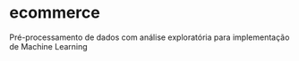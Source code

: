 # ecommerce
Pré-processamento de dados com análise exploratória para implementação de Machine Learning
